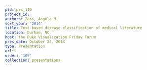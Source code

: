 ```yaml
---
pid: prs_110
project_id: 
authors: Zoss, Angela M.
sort_year: '2014'
title: Text-based disease classification of medical literature
location: Durham, NC
host: the Duke Visualization Friday Forum
pres_date: October 24, 2014
type: Presentation
url: 
order: '109'
collection: presentations
---
```

